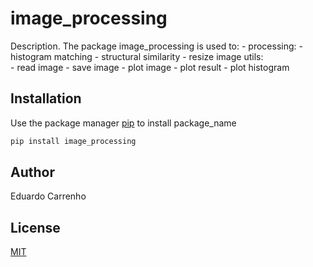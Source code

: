 # image_processing 

Description. 
The package image_processing is used to:
	- processing:
		- histogram matching
		- structural similarity
		- resize image
	utils:	
		- read image
		- save image
		- plot image
		- plot result 
		- plot histogram

## Installation

Use the package manager [pip](https://pip.pypa.io/en/stable/) to install package_name

```bash
pip install image_processing
```

## Author
Eduardo Carrenho

## License
[MIT](https://choosealicense.com/licenses/mit/)